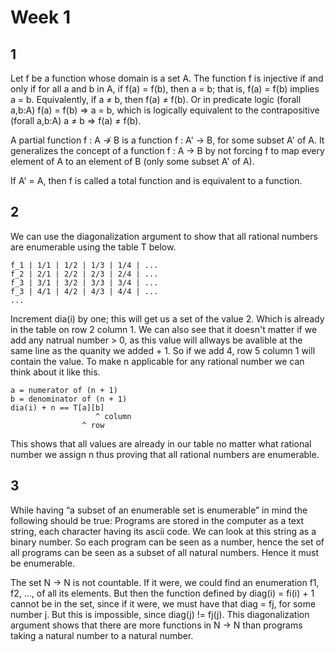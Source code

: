# Week 1

## 1

Let f be a function whose domain is a set A. The function f is injective if and only if for all a and b in A, if f(a) = f(b), then a = b; that is, f(a) = f(b) implies a = b.  Equivalently, if a ≠ b, then f(a) ≠ f(b).
Or in predicate logic  (forall a,b:A) f(a) = f(b) => a = b, which is logically equivalent to the contrapositive  (forall a,b:A) a ≠ b => f(a) ≠ f(b).

A partial function f : A ↛ B is a function f : A' → B, for some subset A' of A. It generalizes the concept of a function f : A → B by not forcing f to map every element of A to an element of B (only some subset A' of A).

If A' = A, then f is called a total function and is equivalent to a function.

## 2

We can use the diagonalization argument to show that all rational numbers are enumerable using
the table T below.

```
f_1 | 1/1 | 1/2 | 1/3 | 1/4 | ...
f_2 | 2/1 | 2/2 | 2/3 | 2/4 | ...
f_3 | 3/1 | 3/2 | 3/3 | 3/4 | ...
f_3 | 4/1 | 4/2 | 4/3 | 4/4 | ...
...
```

Increment dia(i) by one; this will get us a set of the value 2. Which is already in the table on row 2 column 1. We can also see that it doesn't matter if we add any natrual number > 0, as this value will allways be avalible at the same line as the quanity we added + 1. So if we add 4, row 5 column 1 will contain the value. To make n applicable for any rational number we can think about it like this.

```
a = numerator of (n + 1)
b = denominator of (n + 1)
dia(i) + n == T[a][b]
                   ^ column
                ^ row
```

This shows that all values are already in our table no matter what rational number we assign n thus proving that all rational numbers are enumerable.

## 3

While having “a subset of an enumerable set is enumerable” in mind the following should be true:
Programs are stored in the computer as a text string, each character having its ascii code. We can look at this string as a binary number. So each program can be seen as a number, hence the set of all programs can be seen as a subset of all natural numbers. Hence it must be enumerable.

The set N -> N is not countable. If it were, we could find an enumeration f1, f2, …, of all its elements. But then the function defined by diag(i) = fi(i) + 1 cannot be in the set, since if it were, we must have that diag = fj, for some number j. But this is impossible, since diag(j) != fj(j). This diagonalization argument shows that there are more functions in N -> N than programs taking a natural number to a natural number.
